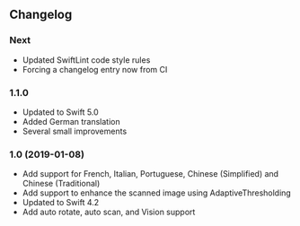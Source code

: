 ## Changelog

### Next
- Updated SwiftLint code style rules
- Forcing a changelog entry now from CI

### 1.1.0

- Updated to Swift 5.0
- Added German translation
- Several small improvements

### 1.0 (2019-01-08)

- Add support for French, Italian, Portuguese, Chinese (Simplified) and Chinese (Traditional)
- Add support to enhance the scanned image using AdaptiveThresholding 
- Updated to Swift 4.2
- Add auto rotate, auto scan, and Vision support